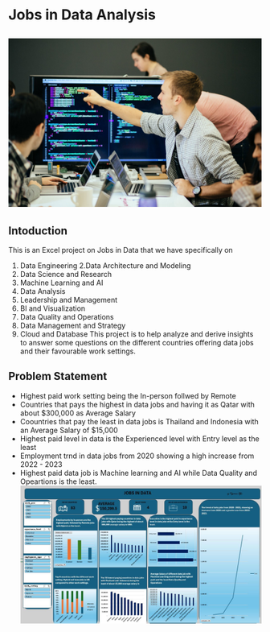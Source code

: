 # Jobs in Data Analysis
![](datapic.jpeg)
---
## Intoduction
This is an Excel project on Jobs in Data that we have specifically on 
1. Data Engineering
2.Data Architecture and Modeling
3. Data Science and Research
4. Machine Learning and AI
5. Data Analysis
6. Leadership and Management
7. BI and Visualization
8. Data Quality and Operations
9. Data Management and Strategy
10. Cloud and Database
This project is to help analyze and derive insights to answer some questions on the different countries offering data jobs and their favourable work settings.

## Problem Statement
- Highest paid work setting being the In-person follwed by Remote
- Countries that pays the highest in data jobs and having it as Qatar with about $300,000 as Average Salary
- Coountries that pay the least in data jobs is Thailand and Indonesia with an Average Salary of $15,000
- Highest paid level in data is the Experienced level with Entry level as the least
- Employment trnd in data jobs from 2020 showing a high increase from 2022 - 2023
- Highest paid data job is Machine learning and AI while Data Quality and Opeartions is the least.
![](jobbs.JPG)

